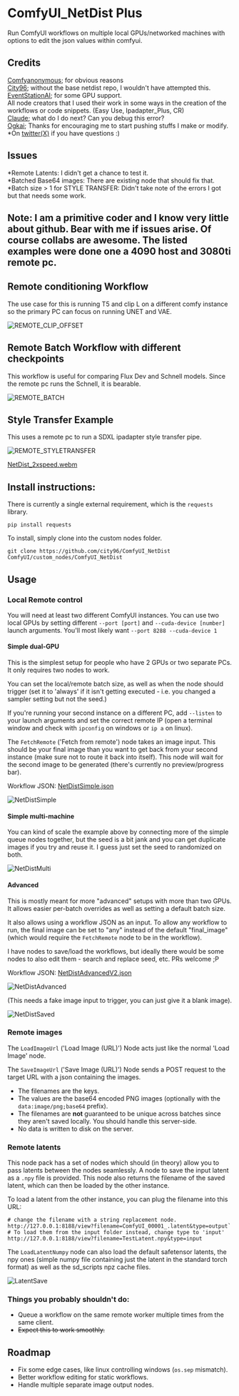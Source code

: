 # ComfyUI_NetDist Plus
Run ComfyUI workflows on multiple local GPUs/networked machines with options to edit the json values within comfyui.
## Credits
[Comfyanonymous](https://github.com/comfyanonymous/ComfyUI); for obvious reasons <br>
[City96](https://github.com/city96/ComfyUI_NetDist); without the base netdist repo, I wouldn't have attempted this. <br>
[EventStationAI](https://www.eventstation.ai/); for some GPU support. <br>
All node creators that I used their work in some ways in the creation of the workflows or code snippets. (Easy Use, Ipadapter_Plus, CR) <br>
[Claude](https://console.anthropic.com/dashboard); what do I do next? Can you debug this error? <br>
[Ogkai](https://civitai.com/user/ogkai_1111); Thanks for encouraging me to start pushing stuffs I make or modify. <br>
*On [twitter(X)](https://x.com/NuxZoe) if you have questions :) 

## Issues
*Remote Latents: I didn't get a chance to test it. <br>
*Batched Base64 images: There are existing node that should fix that. <br>
*Batch size > 1 for STYLE TRANSFER: Didn't take note of the errors I got but that needs some work. <br>

## Note: I am a primitive coder and I know very little about github. Bear with me if issues arise. Of course collabs are awesome. The listed examples were done one a 4090 host and 3080ti remote pc.

## Remote conditioning Workflow
The use case for this is running T5 and clip L on a different comfy instance so the primary PC can focus on running UNET and VAE.

![REMOTE_CLIP_OFFSET](https://github.com/nux1111/ComfyUI_NetDist_Plus/blob/main/WORKFLOWS/FLUX_REMOTE_CONDITIONING.png)

## Remote Batch Workflow with different checkpoints
This workflow is useful for comparing Flux Dev and Schnell models. Since the remote pc runs the Schnell, it is bearable.

![REMOTE_BATCH](https://github.com/nux1111/ComfyUI_NetDist_Plus/blob/main/WORKFLOWS/FLUX_REMOTE_BATCH.png)

## Style Transfer Example
This uses a remote pc to run a SDXL ipadapter style transfer pipe.

![REMOTE_STYLETRANSFER](https://github.com/nux1111/ComfyUI_NetDist_Plus/blob/main/WORKFLOWS/FLUX_PSUEDO_STYLETRANSFER.png)



[NetDist_2xspeed.webm](https://github.com/city96/ComfyUI_NetDist/assets/125218114/b7ec2fcf-1e51-4b05-ad62-355da2a1bf6d)

## Install instructions:
There is currently a single external requirement, which is the `requests` library.
```
pip install requests
```

To install, simply clone into the custom nodes folder.
```
git clone https://github.com/city96/ComfyUI_NetDist ComfyUI/custom_nodes/ComfyUI_NetDist
```

## Usage

### Local Remote control
You will need at least two different ComfyUI instances. You can use two local GPUs by setting different `--port [port]` and `--cuda-device [number]` launch arguments. You'll most likely want `--port 8288 --cuda-device 1`

#### Simple dual-GPU

This is the simplest setup for people who have 2 GPUs or two separate PCs. It only requires two nodes to work.

You can set the local/remote batch size, as well as when the node should trigger (set it to 'always' if it isn't getting executed - i.e. you changed a sampler setting but not the seed.)

If you're running your second instance on a different PC, add `--listen` to your launch arguments and set the correct remote IP (open a terminal window and check with `ipconfig` on windows or `ip a` on linux).

The `FetchRemote` ('Fetch from remote') node takes an image input. This should be your final image than you want to get back from your second instance (make sure not to route it back into itself). This node will wait for the second image to be generated (there's currently no preview/progress bar).

Workflow JSON: [NetDistSimple.json](https://github.com/city96/ComfyUI_NetDist/files/13825326/NetDistSimple.json)

![NetDistSimple](https://github.com/city96/ComfyUI_NetDist/assets/125218114/dce5a155-2ffa-4979-b184-03de168beecb)

#### Simple multi-machine

You can kind of scale the example above by connecting more of the simple queue nodes together, but the seed is a bit jank and you can get duplicate images if you try and reuse it. I guess just set the seed to randomized on both.

![NetDistMulti](https://github.com/city96/ComfyUI_NetDist/assets/125218114/2a0358aa-ab8e-47e2-82a2-7a27a17d0130)

#### Advanced

This is mostly meant for more "advanced" setups with more than two GPUs. It allows easier per-batch overrides as well as setting a default batch size.

It also allows using a workflow JSON as an input. To allow any workflow to run, the final image can be set to "any" instead of the default "final_image" (which would require the `FetchRemote` node to be in the workflow).

I have nodes to save/load the workflows, but ideally there would be some nodes to also edit them - search and replace seed, etc. PRs welcome ;P

Workflow JSON: [NetDistAdvancedV2.json](https://github.com/city96/ComfyUI_NetDist/files/13843005/NetDistAdvancedV2.json)

![NetDistAdvanced](https://github.com/city96/ComfyUI_NetDist/assets/125218114/851c1ee6-edcf-4489-bab1-92ab9c5ef15e)

(This needs a fake image input to trigger, you can just give it a blank image).

![NetDistSaved](https://github.com/city96/ComfyUI_NetDist/assets/125218114/a39b5117-af1b-4f2c-a94e-5a330acc8ea4)

### Remote images
The `LoadImageUrl` ('Load Image (URL)') Node acts just like the normal 'Load Image' node.

The `SaveImageUrl` ('Save Image (URL)') Node sends a POST request to the target URL with a json containing the images.
- The filenames are the keys.
- The values are the base64 encoded PNG images (optionally with the `data:image/png;base64` prefix).
- The filenames are **not** guaranteed to be unique across batches since they aren't saved locally. You should handle this server-side.
- No data is written to disk on the server.

### Remote latents

This node pack has a set of nodes which should (in theory) allow you to pass latents between the nodes seamlessly. A node to save the input latent as a `.npy` file is provided. This node also returns the filename of the saved latent, which can then be loaded by the other instance.

To load a latent from the other instance, you can plug the filename into this URL:

```
# change the filename with a string replacement node.
http://127.0.0.1:8188/view?filename=ComfyUI_00001_.latent&type=output`
# To load them from the input folder instead, change type to 'input'
http://127.0.0.1:8188/view?filename=TestLatent.npy&type=input
```

The `LoadLatentNumpy` node can also load the default safetensor latents, the npy ones (simple numpy file containing just the latent in the standard torch format) as well as the sd_scripts npz cache files.

![LatentSave](https://github.com/city96/ComfyUI_NetDist/assets/125218114/cd68d8dc-bd96-4018-82c9-400337fc5f80)

### Things you probably shouldn't do:
- Queue a workflow on the same remote worker multiple times from the same client.
- ~~Expect this to work smoothly.~~

## Roadmap
- Fix some edge cases, like linux controlling windows (`os.sep` mismatch).
- Better workflow editing for static workflows.
- Handle multiple separate image output nodes.
